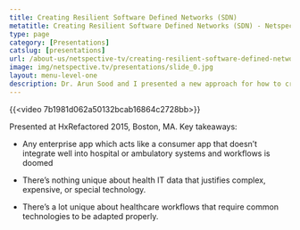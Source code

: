 ```yaml
---
title: Creating Resilient Software Defined Networks (SDN)
metatitle: Creating Resilient Software Defined Networks (SDN) - Netspective
type: page
category: [Presentations]
catslug: [presentations]
url: /about-us/netspective-tv/creating-resilient-software-defined-networks-sdn/
image: img/netspective.tv/presentations/slide_0.jpg
layout: menu-level-one
description: Dr. Arun Sood and I presented a new approach for how to create reliable and resilient software defined networks
---
```


{{<video 7b1981d062a50132bcab16864c2728bb>}}

Presented at HxRefactored 2015, Boston, MA. Key takeaways:

* Any enterprise app which acts like a consumer app that doesn’t integrate well into hospital or ambulatory systems and workflows is doomed

* There’s nothing unique about health IT data that justifies complex, expensive, or special technology.

* There’s a lot unique about healthcare workflows that require common technologies to be adapted properly.
